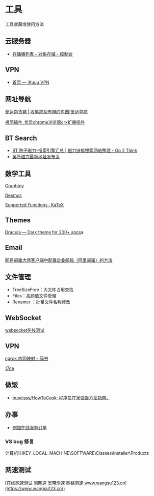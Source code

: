 # 工具

工具收藏或使用方法

## 云服务器

- [存储桶列表 - 对象存储 - 控制台](https://console.cloud.tencent.com/cos/bucket?bucket=image-1253155090&region=ap-nanjing&isPublic=true)

## VPN

- [首页 — iKuuu VPN](https://ikuuu.me/user)


## 网址导航

[爱达杂货铺 \| 收集那些有用的东西\|爱达导航](https://adzhp.cn/#term-52)

[极简插件\_优质chrome浏览器crx扩展插件](https://chrome.zzzmh.cn/#index)

## BT Search

- [BT 种子磁力-搜索引擎汇总 | 磁力链接搜索网站整理 - Go 2 Think](https://go2think.com/bt-magnet-search-engines/)
- [吴签磁力最新地址发布页](https://wuqianfabu.top/)

## 数学工具

[Graphtoy](https://graphtoy.com)

[Desmos](https://www.desmos.com/?lang=zh-CN)

[Supported Functions · KaTeX](https://katex.org/docs/supported.html)

## Themes

[Dracula — Dark theme for 200+ apps](https://draculatheme.com/)a

## Email

[网易邮箱大师客户端中配置企业邮箱（阿里邮箱）的方法](https://help.aliyun.com/knowledge_detail/36591.html)

## 文件管理

- TreeSizeFree：大文件占用查找
- Files：高颜值文件管理
- Renamer ：批量文件名称修改

## WebSocket

[websocket在线测试](http://www.websocket-test.com/)

## VPN

[ngrok 内网映射 - 简书](https://www.jianshu.com/p/c273d3009ded)

[17ce](https://www.17ce.com/site)

## 做饭

* [busclass/HowToCook: 程序员在家做饭方法指南。](https://github.com/busclass/HowToCook/)

## 办事

* [创加在线服务订单](https://www.xmsoft.com/pzt/md/hjPztOrderCenter/detailUI.html?orderCd=kOX%2FzAPcVooNzLgWBqW52Ib1FFIJvo%2FH&aliasName=%E5%85%AC%E5%AF%93%E6%A5%BC%E8%B5%84%E6%96%99%E6%8F%90%E4%BA%A4&orderStatus=0&param_orderStatus=&param_serveCd=&param_timeType=&param_orderCd=)

### VS bug 修复

计算机\HKEY_LOCAL_MACHINE\SOFTWARE\Classes\Installer\Products

## 网速测试

[在线网速测试 测网速 宽带测速 网络测速 www.wangsu123.cn](https://www.wangsu123.cn/)